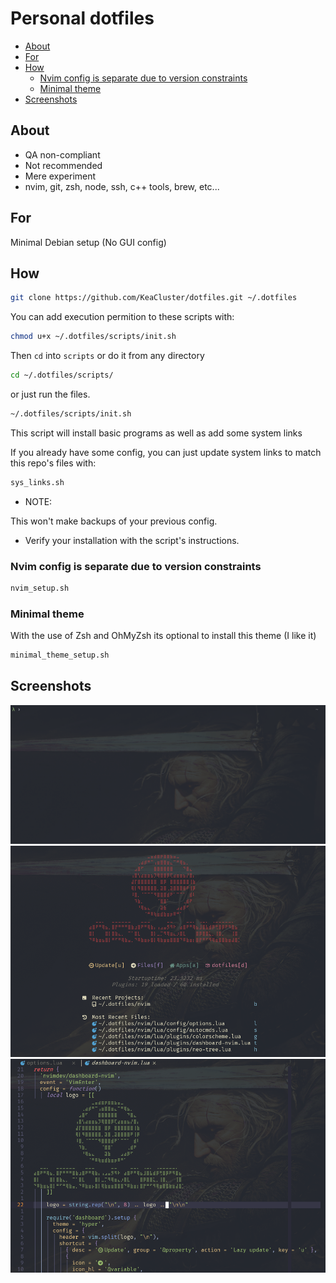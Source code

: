 # Personal dotfiles

<!-- toc -->

- [About](#about)
- [For](#for)
- [How](#how)
  - [Nvim config is separate due to version constraints](#nvim-config-is-separate-due-to-version-constraints)
  - [Minimal theme](#minimal-theme)
- [Screenshots](#screenshots)

<!-- tocstop -->

## About

- QA non-compliant
- Not recommended
- Mere experiment
- nvim, git, zsh, node, ssh, c++ tools, brew, etc...

## For

Minimal Debian setup (No GUI config)

## How

```sh
git clone https://github.com/KeaCluster/dotfiles.git ~/.dotfiles
```

You can add execution permition to these scripts with:

```sh
chmod u+x ~/.dotfiles/scripts/init.sh
```

Then `cd` into `scripts` or do it from any directory

```sh
cd ~/.dotfiles/scripts/
```

or just run the files.

```sh
~/.dotfiles/scripts/init.sh
```

This script will install basic programs as well as add some system links

If you already have some config, you can just update system links to match this repo's files with:

```sh
sys_links.sh
```

- NOTE:

This won't make backups of your previous config.

- Verify your installation with the script's instructions.

### Nvim config is separate due to version constraints

```sh
nvim_setup.sh
```

### Minimal theme

With the use of Zsh and OhMyZsh its optional to install this theme (I like it)

```sh
minimal_theme_setup.sh
```

## Screenshots

![terminal](./images/terminal.png)
![dashboard](./images/dashboard.png)
![example](./images/lua-code-ex.png)
